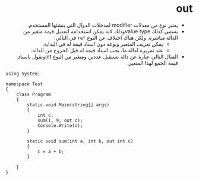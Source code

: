 <div dir="rtl">

# out

- يعتبر نوع من معدلات modifier لمدخلات الدوال التي ينشئها المستخدم. 
- يسمى كذلك  value typeوذلك لانه يمكن استخدامه لتعديل قيمة متغير من الدالة مباشرة. ولكن هناك اختلاف عن النوع `ref` في التالي:
 	- يمكن تعريف المتغير ونوعه دون اسناد قيمة له في البداية.
 	- عند تمريره لدالة ما، يجب اسناد قيمة له قبل الخروج من الداله.
- المثال التالي عبارة عن دالة تستقبل عددين ومتغير من النوع intوتقول باسناد قيمة الجمع لهذا المتغير.



<div dir="ltr" align =left>

``` 
using System;

namespace Test
{
    class Program
    {
        static void Main(string[] args)
        {
            int c;
            sum(1, 9, out c);
            Console.Write(c);
        }

        static void sum(int a, int b, out int c)
        {
            c = a + b;
        }
       
    }
}
